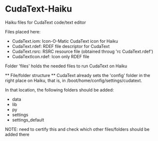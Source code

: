# CudaText-Haiku
Haiku files for CudaText code/text editor

Files placed here:
- CudaText.iom:       Icon-O-Matic CudaText icon for Haiku
- CudaText.rdef:      RDEF file descriptor for CudaText
- CudaText.rsrc:      RSRC resource file (obtained throug 'rc CudaText.rdef')
- CudaTextIcon.rdef:  Icon only RDEF file

Folder 'files' holds the needed files to run CudaText on Haiku

** File/folder structure **
CudaText already sets the 'config' folder in the right place on Haiku, that is, in /boot/home/config/settings/cudatext.

In that location, the following folders should be added:
- data
- lib
- py
- settings
- settings_default

NOTE: need to certify this and check which other files/folders should be added there
